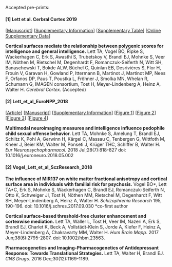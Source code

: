 Accepted pre-prints:

#### [1] Lett et al. Cerbral Cortex 2019
[[Manuscript](https://github.com/trislett/manuscripts/blob/master/Lett_et_al_Cerebral_Cortex_2019/MANUSCRIPT_one_file.pdf)] [[Supplementary Information](https://github.com/trislett/manuscripts/blob/master/Lett_et_al_Cerebral_Cortex_2019/Supplementary_Material.docx)] [[Supplementary Table](https://github.com/trislett/manuscripts/blob/master/Lett_et_al_Cerebral_Cortex_2019/Supplementary_Tables_PDF.pdf)] [[Online Supplementary Data](https://github.com/bobvogel/g-factor-mediation)]


**Cortical surfaces mediate the relationship between polygenic scores for intelligence and general intelligence.** Lett TA, Vogel BO, Ripke S, Wackerhagen C, Erk S, Awasthi S, Trubetskoy V, Brandl EJ, Mohnke S, Veer IM, Nöthen M, Rietschel M,  Degenhardt F, Romanczuk-Seiferth N, Witt SH, Banaschewski T, Bokde ALW, Büchel C, Quinlan EB, Desrivières S, Flor H, Frouin V, Garavan H, Gowland P, Ittermann B, Martinot J, Martinot MP, Nees F, Orfanos DP, Paus T, Poustka L, Fröhner J, Smolka MN, Whelan R, Schumann G, IMAGEN consortium, Tost H,  Meyer-Lindenberg A, Heinz A, Walter H. *Cerebral Cortex*.  (Accepted)

#### [2] Lett_et_al_EuroNPP_2018
[[Article](https://www.sciencedirect.com/science/article/abs/pii/S0924977X18301172?via%3Dihub)] [[Manuscript](https://github.com/trislett/manuscripts/blob/master/Lett_et_al_EuroNPP_2018/Manuscript.doc)]  [[Supplementary Information](https://github.com/trislett/manuscripts/blob/master/Lett_et_al_EuroNPP_2018/Supplemental_Material.docx)] [[Figure 1](https://github.com/trislett/manuscripts/blob/master/Lett_et_al_EuroNPP_2018/Figure1.tif)] [[Figure 2](https://github.com/trislett/manuscripts/blob/master/Lett_et_al_EuroNPP_2018/Figure2.tif)] [[Figure 3](https://github.com/trislett/manuscripts/blob/master/Lett_et_al_EuroNPP_2018/Figure3.tif)] [[Figure 4](https://github.com/trislett/manuscripts/blob/master/Lett_et_al_EuroNPP_2018/Figure4.tif)]


**Multimodal neuroimaging measures and intelligence influence pedophile child sexual offense behavior.** Lett TA, Mohnke S, Amelung T, Brandl EJ, Schiltz K, Pohl A, Gerwinn H, Kärgel C, Massau C, Tenbergen G, Wittfoth M, Kneer J, Beier KM, Walter M, Ponseti J, Krüger THC, Schiffer B, Walter H. *Eur Neuropsychopharmacol.* 2018 Jul;28(7):818-827 doi: 10.1016/j.euroneuro.2018.05.002




#### [2] Vogel_Lett_et_al_SczResearch_2018

**The influence of MIR137 on white matter fractional anisotropy and cortical surface area in individuals with familial risk for psychosis.** Vogel BO*, Lett TA*C, Erk S, Mohnke S, Wackerhagen C, Brandl EJ, Romanczuk-Seiferth N, Otto K, Schweiger JI, Tost H, Nöthen MM, Rietschel M, Degenhardt F, Witt SH, Meyer-Lindenberg A, Heinz A, Walter H.  *Schizophrenia Research* 195, 190-196. doi: 10.1016/j.schres.2017.09.030 *co-first author

**Cortical surface-based threshold-free cluster enhancement and cortexwise mediation.** Lett TA, Waller L, Tost H, Veer IM, Nazeri A, Erk S, Brandl EJ, Charlet K, Beck A, Vollstädt-Klein S, Jorde A, Kiefer F, Heinz A, Meyer-Lindenberg A, Chakravarty MM, Walter H. *Hum Brain Mapp.* 2017 Jun;38(6):2795-2807. doi: 10.1002/hbm.23563.

**Pharmacogenetics and Imaging-Pharmacogenetics of Antidepressant Response: Towards Translational Strategies.** Lett TA, Walter H, Brandl EJ. *CNS Drugs.* 2016 Dec;30(12):1169-1189.
